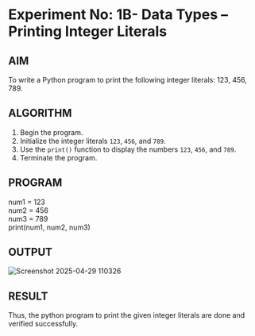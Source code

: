 # Experiment No: 1B- Data Types – Printing Integer Literals

## AIM  
To write a Python program to print the following integer literals: 123, 456, 789.

## ALGORITHM  
1. Begin the program.  
2. Initialize the integer literals `123`, `456`, and `789`.  
3. Use the `print()` function to display the numbers `123`, `456`, and `789`.  
4. Terminate the program.

## PROGRAM

num1 = 123 <br>
num2 = 456 <br>
num3 = 789 <br>
print(num1, num2, num3)

## OUTPUT

![Screenshot 2025-04-29 110326](https://github.com/user-attachments/assets/14adb72c-069d-4079-bfff-7f7d72ec64cc)



## RESULT

Thus, the python program to print the given integer literals are done and verified successfully.
